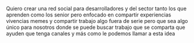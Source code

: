 Quiero crear una red social para desarrolladores y del sector tanto los que aprenden como los senior pero enfocado en compartir experiencias vivencias memes y compartir trabajo algo fuera de serie pero que sea algo único para nosotros donde se puede buscar trabajo que se comparta que ayuden que tenga canales y más como le podemos llamar a esta idea
